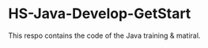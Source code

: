 HS-Java-Develop-GetStart
============

This respo contains the code of the Java training & matiral.

